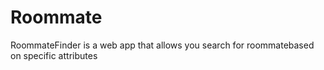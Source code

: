 # Roommate
RoommateFinder is a web app that allows you search for roommatebased on specific attributes
